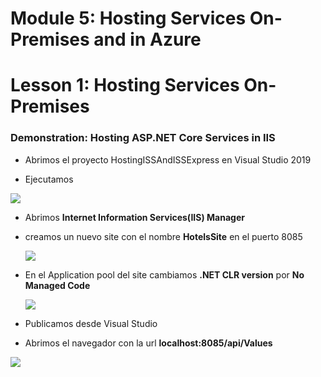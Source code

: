 # Module 5: Hosting Services On-Premises and in Azure

# Lesson 1: Hosting Services On-Premises

### Demonstration: Hosting ASP.NET Core Services in IIS

- Abrimos el proyecto HostingISSAndISSExpress en Visual Studio 2019

- Ejecutamos

  



![](D:/20487C/Demo/20487-Mod3-Demo-Lesson5_3/img/Captura1.jpg)



- Abrimos **Internet Information Services(IIS) Manager**

- creamos un nuevo site con el nombre **HotelsSite** en el puerto 8085

  

  ![](D:/20487C/Demo/20487-Mod3-Demo-Lesson5_3/img/Captura3.jpg)

  

- En el Application pool del site cambiamos  **.NET CLR version** por **No Managed Code**

  ![](D:/20487C/Demo/20487-Mod3-Demo-Lesson5_3/img/Captura2.jpg)

- Publicamos desde Visual Studio

- Abrimos el navegador con la url **localhost:8085/api/Values**

  

![](D:/20487C/Demo/20487-Mod3-Demo-Lesson5_3/img/Captura4.jpg)